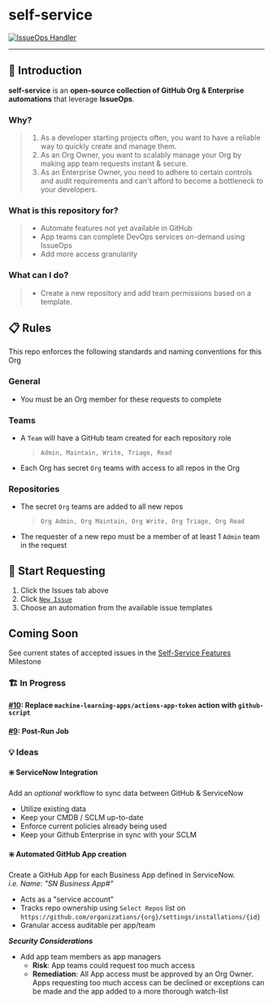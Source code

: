# self-service

[![IssueOps Handler](https://github.com/ci-cd-scripts/self-service/actions/workflows/issueops.yml/badge.svg)](https://github.com/ci-cd-scripts/self-service/actions/workflows/issueops.yml)

---

## :wave:  Introduction

**self-service** is an **open-source collection of GitHub Org & Enterprise automations** that leverage **IssueOps**.

### Why?

> 1. As a developer starting projects often, you want to have a reliable way to quickly create and manage them.
> 2. As an Org Owner, you want to scalably manage your Org by making app team requests instant & secure.
> 3. As an Enterprise Owner, you need to adhere to certain controls and audit requirements and can't afford to become a bottleneck to your developers.

### What is this repository for?

> - Automate features not yet available in GitHub
> - App teams can complete DevOps services on-demand using IssueOps
> - Add more access granularity

### What can I do?

> - Create a new repository and add team permissions based on a template.

## :clipboard:  Rules
This repo enforces the following standards and naming conventions for this Org

### General
- You must be an Org member for these requests to complete
### Teams
- A `Team` will have a GitHub team created for each repository role
  > `Admin, Maintain, Write, Triage, Read`
- Each Org has secret `Org` teams with access to all repos in the Org
### Repositories
- The secret `Org` teams are added to all new repos
  > `Org Admin, Org Maintain, Org Write, Org Triage, Org Read`
- The requester of a new repo must be a member of at least 1 `Admin` team in the request

## :checkered_flag:  Start Requesting
1. Click the Issues tab above
2. Click [`New Issue`](../../issues/new/choose)
3. Choose an automation from the available issue templates

## Coming Soon
See current states of accepted issues in the [Self-Service Features](../../milestone/2) Milestone
### :building_construction:  In Progress
#### [#10](../../issues/10): Replace `machine-learning-apps/actions-app-token` action with `github-script`
#### [#9](../../issues/10): Post-Run Job

### :bulb:  Ideas
#### :sparkle:  ServiceNow Integration
Add an _optional_ workflow to sync data between GitHub & ServiceNow
- Utilize existing data
- Keep your CMDB / SCLM up-to-date
- Enforce current policies already being used
- Keep your Github Enterprise in sync with your SCLM

#### :sparkle:  Automated GitHub App creation
Create a GitHub App for each Business App defined in ServiceNow.  
*i.e. Name: "SN Business App#"*
- Acts as a "service account"
- Tracks repo ownership
using `Select Repos` list on `https://github.com/organizations/{org}/settings/installations/{id}`
- Granular access auditable per app/team

***Security Considerations***
- Add app team members as app managers
  - **Risk**: App teams could request too much access
  - **Remediation**: All App access must be approved by an Org Owner. Apps requesting too much access can be declined or exceptions can be made and the app added to a more thorough watch-list